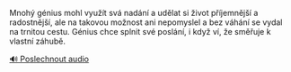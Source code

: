 
Mnohý génius mohl využít svá nadání a udělat si život příjemnější a radostnější, ale na takovou možnost ani nepomyslel a bez váhání se vydal na trnitou cestu. Génius chce splnit své poslání, i když ví, že směřuje k vlastní záhubě.

[🔊 Poslechnout audio](/data/7-paragraphs/audio/chapter_35/para_010-Mnoh-gnius-mohl-vyut-sv-nadn-a-udlat-si-i.mp3)

